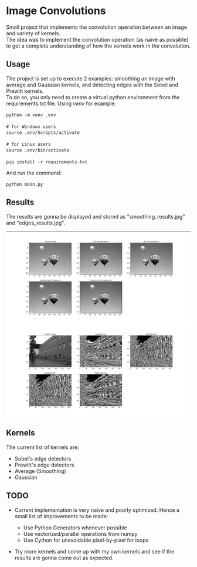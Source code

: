 # Image Convolutions
Small project that implements the convolution operation between an image and variety of kernels.\
The idea was to implement the convolution operation (as naive as possible) to get a complete understanding of how the kernels work in the convolution.

## Usage
The project is set up to execute 2 examples: smoothing an image with average and Gaussian kernels, and detecting edges with the Sobel and Prewitt kernels.\
To do so, you only need to create a virtual python environment from the requirements.txt file. Using *venv* for example:

```shell
python -m venv .env

# for Windows users
source .env/Scripts/activate

# for Linux users
source .env/bin/activate

pip install -r requirements.txt
```

And run the command:
```shell
python main.py
```

## Results
The results are gonna be displayed and stored as "smoothing_results.jpg" and "edges_results.jpg".

![Smoothing](examples/smoothing_results_example.jpg)
![Edges](examples/edges_results_example.jpg)

## Kernels
The current list of kernels are:

- Sobel's edge detectors
- Prewitt's edge detectors
- Average (Smoothing)
- Gaussian

## TODO
- Current implementation is very naive and poorly optimized. Hence a small list of improvements to be made:
    - Use Python Generators whenever possible
    - Use vectorized/parallel operations from numpy
    - Use Cython for unavoidable pixel-by-pixel for loops

- Try more kernels and come up with my own kernels and see if the results are gonna come out as expected.